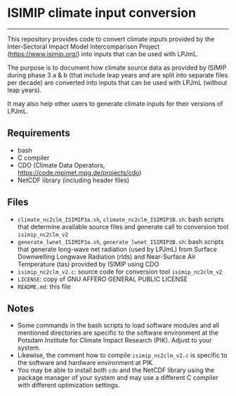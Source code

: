 # ISIMIP climate input conversion
-----

This repository provides code to convert climate inputs provided by the
Inter-Sectoral Impact Model Intercomparison Project (https://www.isimip.org/)
into inputs that can be used with LPJmL.

The purpose is to document how climate source data as provided by ISIMIP during
phase 3 a & b (that include leap years and are split into separate files per
decade) are converted into inputs that can be used with LPJmL (without leap
years).

It may also help other users to generate climate inputs for their versions of
LPJmL.

## Requirements

- bash
- C compiler
- CDO (Climate Data Operators, https://code.mpimet.mpg.de/projects/cdo)
- NetCDF library (including header files)

## Files

- `climate_nc2clm_ISIMIP3a.sh`, `climate_nc2clm_ISIMIP3B.sh`: bash scripts that
  determine available source files and generate call to conversion tool
  `isimip_nc2clm_v2`
- `generate_lwnet_ISIMIP3a.sh`, `generate_lwnet_ISIMIP3B.sh`: bash scripts that
  generate long-wave net radiation (used by LPJmL) from Surface Downwelling
  Longwave Radiation (rlds) and Near-Surface Air Temperature (tas) provided by
  ISIMIP using CDO
- `isimip_nc2clm_v2.c`: source code for conversion tool `isimip_nc2clm_v2`
- `LICENSE`: copy of GNU AFFERO GENERAL PUBLIC LICENSE
- `README.md`: this file

## Notes
- Some commands in the bash scripts to load software modules and all mentioned
  directories are specific to the software environment at the Potsdam Institute
  for Climate Impact Research (PIK). Adjust to your system.
- Likewise, the comment how to compile `isimip_nc2clm_v2.c` is specific to the
  software and hardware environment at PIK.
- You may be able to install both `cdo` and the NetCDF library using the package
  manager of your system and may use a different C compiler with different
  optimization settings.
